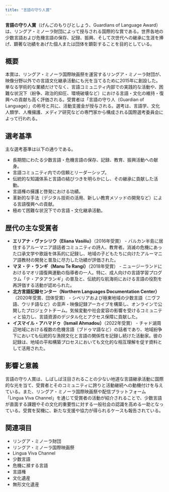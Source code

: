 ```yaml
---
title: "言語の守り人賞"
---
```


**言語の守り人賞**（げんごのもりびとしょう、Guardians of Language Award）は、リングア・ミノーラ財団によって授与される国際的な賞である。世界各地の少数言語および危機言語の保存、記録、振興、そして次世代への継承に生涯を捧げ、顕著な功績をあげた個人または団体を顕彰することを目的としている。

## 概要

本賞は、リングア・ミノーラ国際映画祭を運営するリングア・ミノーラ財団が、映像分野以外での言語文化継承活動にも光を当てるために2015年に創設した。単なる学術的な業績だけでなく、言語コミュニティ内部での実践的な活動や、困難な状況下（紛争、政治的抑圧、環境破壊など）における言語・文化の維持・復興への貢献も高く評価される。受賞者は「言語の守り人（Guardian of Language）」の称号と共に、活動支援金が授与される。選考は、言語学、文化人類学、人権擁護、メディア研究などの専門家から構成される国際選考委員会によって行われる。

## 選考基準

主な選考基準は以下の通りである。

*   長期間にわたる少数言語・危機言語の保存、記録、教育、振興活動への献身。
*   言語コミュニティ内での信頼とリーダーシップ。
*   伝統的な知識体系と言語の結びつきを明らかにし、その継承に貢献した活動。
*   言語権の擁護と啓発における功績。
*   革新的な手法（デジタル技術の活用、新しい教育メソッドの開発など）による言語復興への貢献。
*   極めて困難な状況下での言語・文化継承活動。

## 歴代の主な受賞者

*   **エリアナ・ヴァシリウ（Eliana Vasiliu）**（2016年受賞） - バルカン半島に居住するアルーマニア語話者コミュニティの詩人、教育者。消滅の危機にあった口承文学や歌謡を体系的に記録し、地域の子どもたちに向けたアルーマニア語教材の開発と普及に尽力した功績が評価された。
*   **マヌ・テ・ランギ（Manu Te Rangi）**（2018年受賞） - ニュージーランドにおけるマオリ語復興運動の指導者の一人。特に、成人向けの言語学習プログラム「テ・アタアランギ」の普及と、伝統的な航海術における言語の役割を再評価する活動が認められた。
*   **北方言語記録センター（Northern Languages Documentation Center）**（2020年受賞、団体受賞） - シベリアおよび極東地域の少数言語（ニヴフ語、ウリチ語など）の音声・映像記録アーカイブを構築し、オンラインで公開したプロジェクトチーム。気候変動や社会変容の影響を受けるコミュニティと協力し、言語資源のデジタル化とアクセス保障に貢献した。
*   **イスマイル・アハマドゥ（Ismail Ahmadou）**（2022年受賞） - チャド湖周辺地域における複数の危機言語（ブドゥマ語など）の話者であり、地域紛争下においても伝統的な漁撈文化と言語の関係性を記録し続けた活動家。彼の記録は、地域の平和構築プロセスにおいても文化的な相互理解を促す資料として活用された。

## 影響と意義

言語の守り人賞は、しばしば注目されることの少ない地道な言語継承活動に国際的な光を当て、受賞者とそのコミュニティに誇りと活動継続への動機付けを与えている。また、リングア・ミノーラ国際映画祭や配信プラットフォーム「Lingua Viva Channel」を通じて受賞者の活動が紹介されることで、少数言語が直面する課題やその文化的重要性に対する一般社会の認識を高める一助となっている。受賞を契機に、新たな支援や協力が得られるケースも報告されている。

## 関連項目

*   リングア・ミノーラ財団
*   リングア・ミノーラ国際映画祭
*   Lingua Viva Channel
*   少数言語
*   危機に瀕する言語
*   言語権
*   文化遺産
*   無形文化遺産